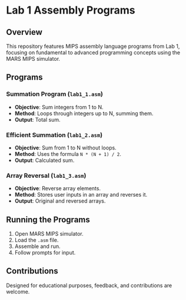 # Lab 1 Assembly Programs

## Overview

This repository features MIPS assembly language programs from Lab 1, focusing on fundamental to advanced programming concepts using the MARS MIPS simulator.

## Programs

### Summation Program (`lab1_1.asm`)
- **Objective**: Sum integers from 1 to N.
- **Method**: Loops through integers up to N, summing them.
- **Output**: Total sum.

### Efficient Summation (`lab1_2.asm`)
- **Objective**: Sum from 1 to N without loops.
- **Method**: Uses the formula `N * (N + 1) / 2`.
- **Output**: Calculated sum.

### Array Reversal (`lab1_3.asm`)
- **Objective**: Reverse array elements.
- **Method**: Stores user inputs in an array and reverses it.
- **Output**: Original and reversed arrays.

## Running the Programs
1. Open MARS MIPS simulator.
2. Load the `.asm` file.
3. Assemble and run.
4. Follow prompts for input.

## Contributions
Designed for educational purposes, feedback, and contributions are welcome.
